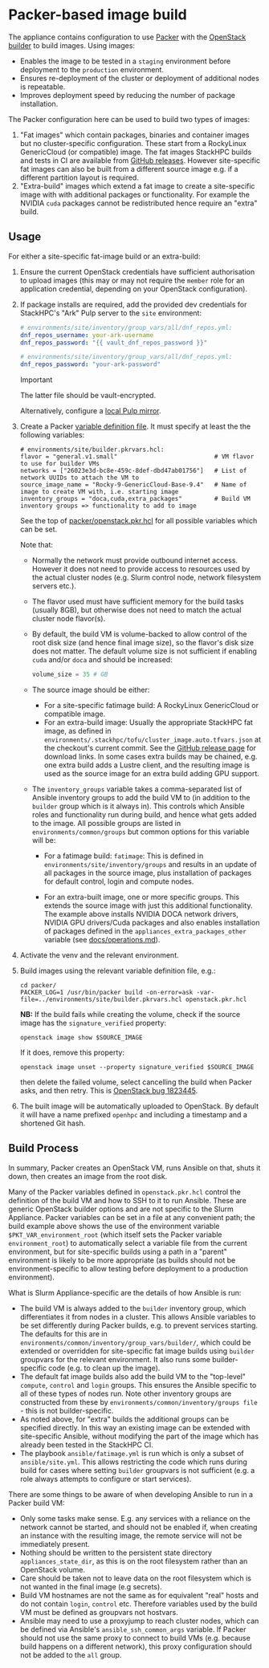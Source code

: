 # Packer-based image build

The appliance contains configuration to use [Packer](https://developer.hashicorp.com/packer)
with the [OpenStack builder](https://www.packer.io/plugins/builders/openstack)
to build images. Using images:

- Enables the image to be tested in a `staging` environment before deployment
  to the `production` environment.
- Ensures re-deployment of the cluster or deployment of additional nodes is
  repeatable.
- Improves deployment speed by reducing the number of package installation.

The Packer configuration here can be used to build two types of images:

1. "Fat images" which contain packages, binaries and container images but no
   cluster-specific configuration. These start from a RockyLinux GenericCloud
   (or compatible) image. The fat images StackHPC builds and tests in CI are
   available from [GitHub releases](https://github.com/stackhpc/ansible-slurm-appliance/releases).
   However site-specific fat images can also be built from a different source
   image e.g. if a different partition layout is required.
2. "Extra-build" images which extend a fat image to create a site-specific
   image with with additional packages or functionality. For example the NVIDIA
   `cuda` packages cannot be redistributed hence require an "extra" build.

## Usage

For either a site-specific fat-image build or an extra-build:

1. Ensure the current OpenStack credentials have sufficient authorisation to
   upload images (this may or may not require the `member` role for an
   application credential, depending on your OpenStack configuration).
2. If package installs are required, add the provided dev credentials for
   StackHPC's "Ark" Pulp server to the `site` environment:

   ```yaml
   # environments/site/inventory/group_vars/all/dnf_repos.yml:
   dnf_repos_username: your-ark-username
   dnf_repos_password: "{{ vault_dnf_repos_password }}"
   ```

   ```yaml
   # environments/site/inventory/group_vars/all/dnf_repos.yml:
   dnf_repos_password: "your-ark-password"
   ```

   > [!IMPORTANT]
   > The latter file should be vault-encrypted.

   Alternatively, configure a [local Pulp mirror](experimental/pulp.md).

3. Create a Packer [variable definition file](https://developer.hashicorp.com/packer/docs/templates/hcl_templates/variables#assigning-values-to-input-variables). It must specify at least the
   the following variables:

   ```hcl
   # environments/site/builder.pkrvars.hcl:
   flavor = "general.v1.small"                           # VM flavor to use for builder VMs
   networks = ["26023e3d-bc8e-459c-8def-dbd47ab01756"]   # List of network UUIDs to attach the VM to
   source_image_name = "Rocky-9-GenericCloud-Base-9.4"   # Name of image to create VM with, i.e. starting image
   inventory_groups = "doca,cuda,extra_packages"         # Build VM inventory groups => functionality to add to image
   ```

   See the top of [packer/openstack.pkr.hcl](../packer/openstack.pkr.hcl)
   for all possible variables which can be set.

   Note that:

   - Normally the network must provide outbound internet access. However it
     does not need to provide access to resources used by the actual cluster
     nodes (e.g. Slurm control node, network filesystem servers etc.).
   - The flavor used must have sufficient memory for the build tasks (usually
     8GB), but otherwise does not need to match the actual cluster node
     flavor(s).
   - By default, the build VM is volume-backed to allow control of the root
     disk size (and hence final image size), so the flavor's disk size does not
     matter. The default volume size is not sufficient if enabling `cuda` and/or
     `doca` and should be increased:
     ```terraform
     volume_size = 35 # GB
     ```
   - The source image should be either:
     - For a site-specific fatimage build: A RockyLinux GenericCloud or
       compatible image.
     - For an extra-build image: Usually the appropriate StackHPC fat image,
       as defined in `environments/.stackhpc/tofu/cluster_image.auto.tfvars.json` at the
       checkout's current commit. See the [GitHub release page](https://github.com/stackhpc/ansible-slurm-appliance/releases)
       for download links. In some cases extra builds may be chained, e.g.
       one extra build adds a Lustre client, and the resulting image is used
       as the source image for an extra build adding GPU support.
   - The `inventory_groups` variable takes a comma-separated list of Ansible
     inventory groups to add the build VM to (in addition to the `builder`
     group which is it always in). This controls which Ansible roles and
     functionality run during build, and hence what gets added to the image.
     All possible groups are listed in `environments/common/groups` but common
     options for this variable will be:

     - For a fatimage build: `fatimage`: This is defined in `environments/site/inventory/groups`
       and results in an update of all packages in the source image, plus
       installation of packages for default control, login and compute nodes.

     - For an extra-built image, one or more specific groups. This extends the
       source image with just this additional functionality. The example above
       installs NVIDIA DOCA network drivers, NVIDIA GPU drivers/Cuda packages
       and also enables installation of packages defined in the
       `appliances_extra_packages_other` variable (see
       [docs/operations.md](./operations.md#adding-additional-packages)).

4. Activate the venv and the relevant environment.

5. Build images using the relevant variable definition file, e.g.:

   ```shell
   cd packer/
   PACKER_LOG=1 /usr/bin/packer build -on-error=ask -var-file=../environments/site/builder.pkrvars.hcl openstack.pkr.hcl
   ```

   **NB:** If the build fails while creating the volume, check if the source image has the `signature_verified` property:

   ```shell
   openstack image show $SOURCE_IMAGE
   ```

   If it does, remove this property:

   ```shell
   openstack image unset --property signature_verified $SOURCE_IMAGE
   ```

   then delete the failed volume, select cancelling the build when Packer asks,
   and then retry. This is [OpenStack bug 1823445](https://bugs.launchpad.net/cinder/+bug/1823445).

6. The built image will be automatically uploaded to OpenStack. By default it
   will have a name prefixed `openhpc` and including a timestamp and a shortened
   Git hash.

## Build Process

In summary, Packer creates an OpenStack VM, runs Ansible on that, shuts it down, then creates an image from the root disk.

Many of the Packer variables defined in `openstack.pkr.hcl` control the definition of the build VM and how to SSH to it to run Ansible. These are generic OpenStack builder options
and are not specific to the Slurm Appliance. Packer variables can be set in a file at any convenient path; the build example above
shows the use of the environment variable `$PKT_VAR_environment_root` (which itself sets the Packer variable
`environment_root`) to automatically select a variable file from the current environment, but for site-specific builds
using a path in a "parent" environment is likely to be more appropriate (as builds should not be environment-specific to allow testing before deployment to a production environment).

What is Slurm Appliance-specific are the details of how Ansible is run:

- The build VM is always added to the `builder` inventory group, which differentiates it from nodes in a cluster. This allows
  Ansible variables to be set differently during Packer builds, e.g. to prevent services starting. The defaults for this are in `environments/common/inventory/group_vars/builder/`, which could be extended or overridden for site-specific fat image builds using `builder` groupvars for the relevant environment. It also runs some builder-specific code (e.g. to clean up the image).
- The default fat image builds also add the build VM to the "top-level" `compute`, `control` and `login` groups. This ensures
  the Ansible specific to all of these types of nodes run. Note other inventory groups are constructed from these by `environments/common/inventory/groups file` - this is not builder-specific.
- As noted above, for "extra" builds the additional groups can be specified directly. In this way an existing image can be extended with site-specific Ansible, without modifying the
  part of the image which has already been tested in the StackHPC CI.
- The playbook `ansible/fatimage.yml` is run which is only a subset of `ansible/site.yml`. This allows restricting the code which runs during build for cases where setting `builder`
  groupvars is not sufficient (e.g. a role always attempts to configure or start services).

There are some things to be aware of when developing Ansible to run in a Packer build VM:

- Only some tasks make sense. E.g. any services with a reliance on the network cannot be started, and should not be enabled if, when creating an instance with the resulting image, the remote service will not be immediately present.
- Nothing should be written to the persistent state directory `appliances_state_dir`, as this is on the root filesystem rather than an OpenStack volume.
- Care should be taken not to leave data on the root filesystem which is not wanted in the final image (e.g secrets).
- Build VM hostnames are not the same as for equivalent "real" hosts and do not contain `login`, `control` etc. Therefore variables used by the build VM must be defined as groupvars not hostvars.
- Ansible may need to use a proxyjump to reach cluster nodes, which can be defined via Ansible's `ansible_ssh_common_args` variable. If Packer should not use the same proxy
  to connect to build VMs (e.g. because build happens on a different network), this proxy configuration should not be added to the `all` group.
